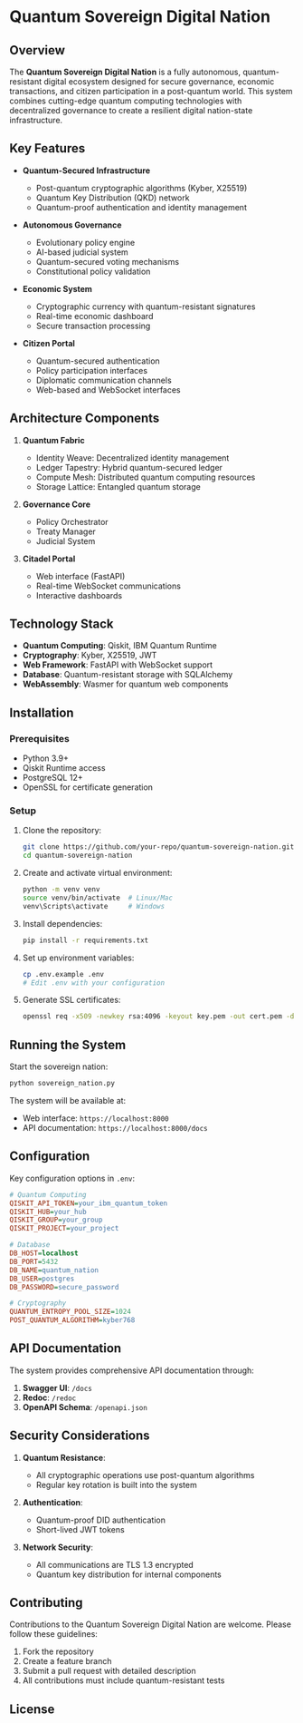 # Quantum Sovereign Digital Nation

## Overview

The **Quantum Sovereign Digital Nation** is a fully autonomous, quantum-resistant digital ecosystem designed for secure governance, economic transactions, and citizen participation in a post-quantum world. This system combines cutting-edge quantum computing technologies with decentralized governance to create a resilient digital nation-state infrastructure.

## Key Features

- **Quantum-Secured Infrastructure**
  - Post-quantum cryptographic algorithms (Kyber, X25519)
  - Quantum Key Distribution (QKD) network
  - Quantum-proof authentication and identity management

- **Autonomous Governance**
  - Evolutionary policy engine
  - AI-based judicial system
  - Quantum-secured voting mechanisms
  - Constitutional policy validation

- **Economic System**
  - Cryptographic currency with quantum-resistant signatures
  - Real-time economic dashboard
  - Secure transaction processing

- **Citizen Portal**
  - Quantum-secured authentication
  - Policy participation interfaces
  - Diplomatic communication channels
  - Web-based and WebSocket interfaces

## Architecture Components

1. **Quantum Fabric**
   - Identity Weave: Decentralized identity management
   - Ledger Tapestry: Hybrid quantum-secured ledger
   - Compute Mesh: Distributed quantum computing resources
   - Storage Lattice: Entangled quantum storage

2. **Governance Core**
   - Policy Orchestrator
   - Treaty Manager
   - Judicial System

3. **Citadel Portal**
   - Web interface (FastAPI)
   - Real-time WebSocket communications
   - Interactive dashboards

## Technology Stack

- **Quantum Computing**: Qiskit, IBM Quantum Runtime
- **Cryptography**: Kyber, X25519, JWT
- **Web Framework**: FastAPI with WebSocket support
- **Database**: Quantum-resistant storage with SQLAlchemy
- **WebAssembly**: Wasmer for quantum web components

## Installation

### Prerequisites

- Python 3.9+
- Qiskit Runtime access
- PostgreSQL 12+
- OpenSSL for certificate generation

### Setup

1. Clone the repository:
   ```bash
   git clone https://github.com/your-repo/quantum-sovereign-nation.git
   cd quantum-sovereign-nation
   ```

2. Create and activate virtual environment:
   ```bash
   python -m venv venv
   source venv/bin/activate  # Linux/Mac
   venv\Scripts\activate     # Windows
   ```

3. Install dependencies:
   ```bash
   pip install -r requirements.txt
   ```

4. Set up environment variables:
   ```bash
   cp .env.example .env
   # Edit .env with your configuration
   ```

5. Generate SSL certificates:
   ```bash
   openssl req -x509 -newkey rsa:4096 -keyout key.pem -out cert.pem -days 365 -nodes
   ```

## Running the System

Start the sovereign nation:
```bash
python sovereign_nation.py
```

The system will be available at:
- Web interface: `https://localhost:8000`
- API documentation: `https://localhost:8000/docs`

## Configuration

Key configuration options in `.env`:

```ini
# Quantum Computing
QISKIT_API_TOKEN=your_ibm_quantum_token
QISKIT_HUB=your_hub
QISKIT_GROUP=your_group
QISKIT_PROJECT=your_project

# Database
DB_HOST=localhost
DB_PORT=5432
DB_NAME=quantum_nation
DB_USER=postgres
DB_PASSWORD=secure_password

# Cryptography
QUANTUM_ENTROPY_POOL_SIZE=1024
POST_QUANTUM_ALGORITHM=kyber768
```

## API Documentation

The system provides comprehensive API documentation through:

1. **Swagger UI**: `/docs`
2. **Redoc**: `/redoc`
3. **OpenAPI Schema**: `/openapi.json`

## Security Considerations

1. **Quantum Resistance**:
   - All cryptographic operations use post-quantum algorithms
   - Regular key rotation is built into the system

2. **Authentication**:
   - Quantum-proof DID authentication
   - Short-lived JWT tokens

3. **Network Security**:
   - All communications are TLS 1.3 encrypted
   - Quantum key distribution for internal components

## Contributing

Contributions to the Quantum Sovereign Digital Nation are welcome. Please follow these guidelines:

1. Fork the repository
2. Create a feature branch
3. Submit a pull request with detailed description
4. All contributions must include quantum-resistant tests

## License
